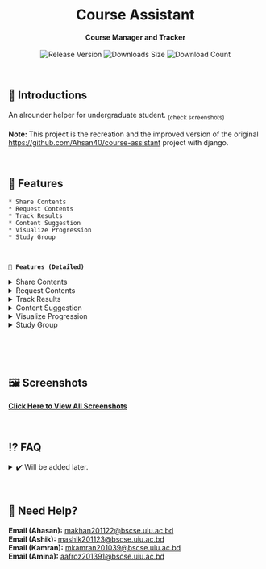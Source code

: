 <h1 align="center">Course Assistant</h1>
<div align="center">
  <strong>Course Manager and Tracker</strong>
</div>
<br>
<div align="center">
  <!-- Release Version -->
    <img src="https://img.shields.io/github/tag/Ahsan40/CourseAssistant?color=blue&label=Release&style=for-the-badge" alt="Release Version" />
  <!-- Last Updated (Does not show Date, Only month and year)-->
    <!-- <img src="https://img.shields.io/github/release-date/Ahsan40/CourseAssistant?color=green&label=Updated&style=for-the-badge" alt="Release Date" /> -->
  <!-- Downloads Size -->
    <img src="https://img.shields.io/github/repo-size/Ahsan40/CourseAssistant?color=orange&label=Size&style=for-the-badge" alt="Downloads Size" />
  <!-- Download counts -->
    <img src="https://img.shields.io/github/downloads/Ahsan40/CourseAssistant/total?color=green&style=for-the-badge" alt="Download Count" />
</div>


&nbsp;
&nbsp;
## 💠 **Introductions**
  An alrounder helper for undergraduate student. <sub>(check screenshots)</sub>
    <br>
    <br>
    <b> Note: </b>This project is the recreation and the improved version of the original https://github.com/Ahsan40/course-assistant project with django.

&nbsp;
&nbsp;
## 📜 **Features**
    * Share Contents
    * Request Contents
    * Track Results
    * Content Suggestion
    * Visualize Progression
    * Study Group

&nbsp;

**`🔹 Features (Detailed)`**

<details>
  <summary> Share Contents</summary>

    * Details will be added later.
</details>


<details>
  <summary> Request Contents</summary>

    * Details will be added later.
</details>

<details>
  <summary> Track Results</summary>

    * Details will be added later.
</details>

<details>
  <summary> Content Suggestion</summary>

    * Details will be added later.
</details>

<details>
  <summary> Visualize Progression</summary>

    * Details will be added later.
</details>

<details>
  <summary> Study Group</summary>

    * Details will be added later.
</details>

&nbsp;
&nbsp;
<!-- 
## ⬇ **Downloads**
</strong>Will be added later</strong>
<br>
<br> -->
<!-- <a href="https://github.com/Ahsan40/CourseAssistant/releases"><img alt="GitHub release (latest by date including pre-releases)" src="https://img.shields.io/github/downloads-pre/Ahsan40/CourseAssistant/latest/total?color=red&label=Download%20latest&style=for-the-badge"></a> -->

&nbsp;
## 🖼️ **Screenshots**
<strong><a href="https://google.com" target="_blank" rel="noopener">Click Here to View All Screenshots</a></strong>

&nbsp;
## ⁉️ **FAQ**
<details>
  <summary> ✔️ Will be added later.</summary>
<br>
  &nbsp; &nbsp; &nbsp;🅰️ Will be added later.

</details>

&nbsp;
## 🔆 **Need Help?**
**Email (Ahasan):** [makhan201122@bscse.uiu.ac.bd](mailto:makhan201122@bscse.uiu.ac.bd)\
**Email (Ashik):** [mashik201123@bscse.uiu.ac.bd](mailto:mashik201123@bscse.uiu.ac.bd)\
**Email (Kamran):** [mkamran201039@bscse.uiu.ac.bd](mailto:mkamran201039@bscse.uiu.ac.bd)\
**Email (Amina):** [aafroz201391@bscse.uiu.ac.bd](mailto:aafroz201391@bscse.uiu.ac.bd)
